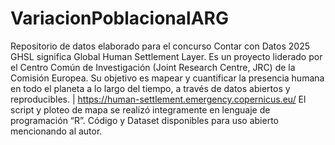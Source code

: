# VariacionPoblacionalARG
Repositorio de datos elaborado para el concurso Contar con Datos 2025
GHSL significa Global Human Settlement Layer. Es un proyecto liderado por el Centro Común de Investigación (Joint Research Centre, JRC) de la Comisión Europea. Su objetivo es mapear y cuantificar la presencia humana en todo el planeta a lo largo del tiempo, a través de datos abiertos y reproducibles. | https://human-settlement.emergency.copernicus.eu/
El script y ploteo de mapa se realizó integramente en lenguaje de programación “R”. Código y Dataset disponibles para uso abierto mencionando al autor.
